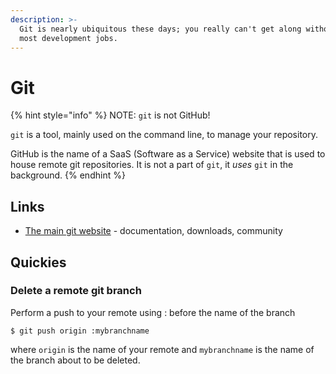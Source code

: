 ```yaml
---
description: >-
  Git is nearly ubiquitous these days; you really can't get along without it in
  most development jobs.
---
```


# Git

{% hint style="info" %}
NOTE: `git` is not GitHub!

`git` is a tool, mainly used on the command line, to manage your repository.

GitHub is the name of a SaaS \(Software as a Service\) website that is used to house remote git repositories. It is not a part of `git`, it _uses_ `git` in the background.
{% endhint %}

## Links

* [The main git website](https://git-scm.com) - documentation, downloads, community

## Quickies

### Delete a remote git branch

Perform a push to your remote using : before the name of the branch

```text
$ git push origin :mybranchname
```

where `origin` is the name of your remote and `mybranchname` is the name of the branch about to be deleted.

